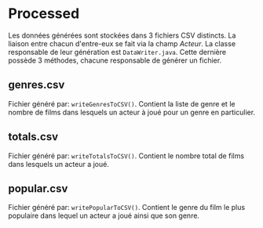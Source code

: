 # Processed
Les données générées sont stockées dans 3 fichiers CSV distincts. La liaison entre chacun d'entre-eux se fait via la champ *Acteur*.
La classe responsable de leur génération est ```DataWriter.java```. Cette dernière possède 3 méthodes, chacune responsable de générer un fichier.

## genres.csv
Fichier généré par: ```writeGenresToCSV()```.
Contient la liste de genre et le nombre de films dans lesquels un acteur à joué pour un genre en particulier.

## totals.csv
Fichier généré par: ```writeTotalsToCSV()```.
Contient le nombre total de films dans lesquels un acteur a joué.

## popular.csv
Fichier généré par: ```writePopularToCSV()```.
Contient le genre du film le plus populaire dans lequel un acteur a joué ainsi que son genre.
